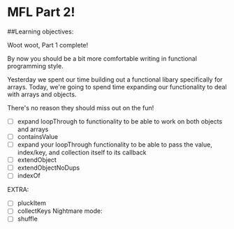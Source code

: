 # MFL Part 2!

##Learning objectives:

Woot woot, Part 1 complete! 

By now you should be a bit more comfortable writing in functional programming style. 

Yesterday we spent our time building out a functional libary specifically for arrays. Today, we're going to spend time expanding our functionality to deal with arrays and objects. 

There's no reason they should miss out on the fun!
* [ ] expand loopThrough to functionality to be able to work on both objects and arrays
* [ ] containsValue
* [ ] expand your loopThrough functionality to be able to pass the value, index/key, and collection itself to its callback
* [ ] extendObject
* [ ] extendObjectNoDups
* [ ] indexOf 

EXTRA:
* [ ] pluckItem
* [ ] collectKeys
Nightmare mode: 
* [ ] shuffle